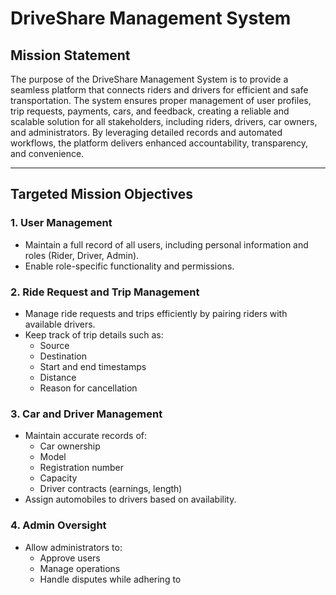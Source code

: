 # DriveShare Management System

## **Mission Statement**
The purpose of the DriveShare Management System is to provide a seamless platform that connects riders and drivers for efficient and safe transportation. The system ensures proper management of user profiles, trip requests, payments, cars, and feedback, creating a reliable and scalable solution for all stakeholders, including riders, drivers, car owners, and administrators. By leveraging detailed records and automated workflows, the platform delivers enhanced accountability, transparency, and convenience.

---

## **Targeted Mission Objectives**

### **1. User Management**
- Maintain a full record of all users, including personal information and roles (Rider, Driver, Admin).
- Enable role-specific functionality and permissions.

### **2. Ride Request and Trip Management**
- Manage ride requests and trips efficiently by pairing riders with available drivers.
- Keep track of trip details such as:
  - Source
  - Destination
  - Start and end timestamps
  - Distance
  - Reason for cancellation

### **3. Car and Driver Management**
- Maintain accurate records of:
  - Car ownership
  - Model
  - Registration number
  - Capacity
  - Driver contracts (earnings, length)
- Assign automobiles to drivers based on availability.

### **4. Admin Oversight**
- Allow administrators to:
  - Approve users
  - Manage operations
  - Handle disputes while adhering to